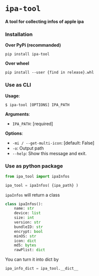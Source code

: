 # `ipa-tool`

**A tool for collecting infos of apple ipa**

### Installation
**Over PyPi (recommanded)**
```shell
pip install ipa-tool
```

**Over wheel**
```shell
pip install --user {find in release}.whl
```

### Use as CLI
**Usage**:

```console
$ ipa-tool [OPTIONS] IPA_PATH
```

**Arguments**:

* `IPA_PATH`: [required]

**Options**:

* `-mi / --get-multi-icon`: [default: False]
* `-o`: Output path
* `--help`: Show this message and exit.

### Use as python package

```python
from ipa_tool import ipaInfos

ipa_tool = ipaInfos( {ipa_path} )
```

`ipaInfos` will return a class
```python
class ipaInfos():
    name: str
    device: list
    size: int
    version: str
    bundleID: str
    encrypt: bool
    minOS: str
    icon: dict
    md5: bytes
    rawPlist: dict
```
You can turn it into dict by
```python
ipa_info_dict = ipa_tool.__dict__
```
